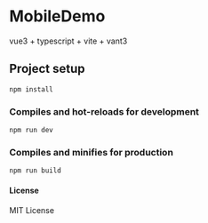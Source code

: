 # MobileDemo

vue3 + typescript + vite + vant3

## Project setup

```
npm install
```

### Compiles and hot-reloads for development

```
npm run dev
```

### Compiles and minifies for production

```
npm run build
```

#### License

MIT License
